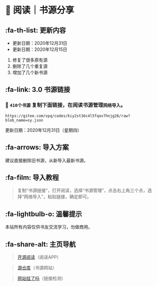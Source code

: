 # 📖 阅读｜书源分享

##  :fa-th-list: 更新内容

- 更新日期：2020年12月31日
- 更新日期：2020年12月15日
1. 修复了很多原有源
2. 删除了几个重复源
3. 增加了几个新书源

##  :fa-link: 3.0 书源链接

 

### :book: `410个书源` 复制下面链接，在阅读书源管理`网络导入`。

```
https://gitee.com/vpq/codes/kiy2st16c4l5fqov7hnjg26/raw?blob_name=sy.json
```

更新日期：2020年12月31日（星期四）

##  :fa-arrows: 导入方案

建议直接删除旧书源，从新导入最新书源。


##  :fa-film: 导入教程

> 复制“书源链接”，打开阅读，选择“书源管理”，点击右上角三个点，选择“网络导入”，粘贴链接，确定即可。


##  :fa-lightbulb-o: 温馨提示

本站所有内容仅供书友交流学习，勿做商用。


##   :fa-share-alt: 主页导航

> [开源阅读](https://github.com/gedoor/legado/releases/)（阅读APP）

> [源仓库](http://yck.mumuceo.com/)（书源网站）

> [网站挂了吗](https://gualemang.com/)（链接检测）